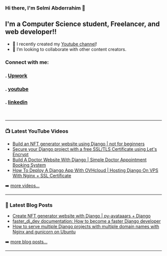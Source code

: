 ### Hi there, I'm Selmi Abderrahim 👋


## I'm a Computer Science student, Freelancer, and web developer!!

- 🔭 I recently created my [Youtube channel](https://www.youtube.com/channel/UCmrvAIpkl1L8WlalusTRlnw)!
- 👯 I’m looking to collaborate with other content creators.



### Connect with me:

### . [Upwork](http://bit.ly/SAupwork)
### . [youtube](https://bit.ly/STYtChannel)
### . [linkedin](https://bit.ly/SelmiALi)
<br />

---

### 📺 Latest YouTube Videos

<!-- YOUTUBE:START -->
- [Build an NFT generator website using Django | not for beginners](https://youtu.be/6h5W1CYElgw)
- [Secure your Django project with a free SSL/TLS Certificate using Let's Encrypt](https://youtu.be/HO8oKVxiOOY)
- [Build A Doctor Website With Django | Simple Doctor Appointment Booking System](https://youtu.be/3_3q_dE4_qs)
- [How To Deploy A Django App With OVHcloud | Hosting Django On VPS With Nginx + SSL Certificate](https://youtu.be/2pii8YuThGk)
<!-- YOUTUBE:END -->

➡️ [more videos...](https://www.youtube.com/channel/UCmrvAIpkl1L8WlalusTRlnw)

---

### 📕 Latest Blog Posts

<!-- BLOG-POST-LIST:START -->
- [Create NFT generator website with Django | py-avataaars + Django](https://selmi.tech/blog/post/create-nft-generator-website-with-django-py-avataaars-django949408)
- [faster_dj_dev documentation: How to become a faster Django developer](https://selmi.tech/blog/post/faster_dj_dev-documentation-how-to-become-a-faster-django-developer335421)
- [How to serve multiple Django projects with multiple domain names with Nginx and gunicorn on Ubuntu](https://selmi.tech/blog/post/how-to-serve-multiple-django-projects-with-multiple-domain-names-with-nginx-and-gunicorn-on-ubuntu670302)
<!-- BLOG-POST-LIST:END -->

➡️ [more blog posts...]([https://www.quora.com/q/justpython](https://selmi.tech))

---






